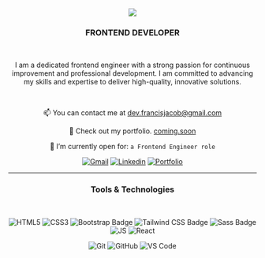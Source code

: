 <h1 align="center">
    <img src="https://readme-typing-svg.herokuapp.com/?font=Righteous&size=35&center=true&vCenter=true&width=500&height=70&duration=3500&lines=Hey!+👋;+I'm+Jacob+!;" />
</h1>

<h3 align="center"> FRONTEND DEVELOPER </h3>

<br/>

<div align="center">
  <p>
    I am a dedicated frontend engineer with a strong passion for continuous improvement and professional development. I am committed to advancing my skills and expertise to deliver high-quality, innovative solutions.
  </p>
  
  <br/>

  📫 You can contact me at [dev.francisjacob@gmail.com](mailto:dev.francisjacob@gmail.com) 
  
  📁 Check out my portfolio. [coming.soon](#) 
  
  🤝 I’m currently open for: `a Frontend Engineer role` 
  
</div>


<div align="center">
  <a href="mailto:dev.francisjacob@gmail.com"><img img src="https://img.shields.io/badge/Gmail-%23EA4335.svg?style=flat&logo=gmail&logoColor=white" alt="Gmail"/></a>
  <a href="https://www.linkedin.com/in/francis-jacob-7330092a7"><img src="https://img.shields.io/badge/LinkedIn-0A66C2?logo=linkedin&logoColor=fff" alt="Linkedin"/></a>
  <a href=""><img src="https://img.shields.io/badge/Portfolio-FF991C?logo=linkedin&logoColor=fff" alt="Portfolio"/></a>
</div>

<hr/>

<h3 align="center">Tools & Technologies</h3>

<br/>

<div align="center">
  
  ![HTML5](https://img.shields.io/badge/HTML5-E34F26?style=for-the-badge&logo=html5&logoColor=fff)
  ![CSS3](https://img.shields.io/badge/CSS3-1572B6?style=for-the-badge&logo=css3&logoColor=fff)
  ![Bootstrap Badge](https://img.shields.io/badge/Bootstrap-111184?logo=bootstrap&logoColor=fff&style=for-the-badge)
  ![Tailwind CSS Badge](https://img.shields.io/badge/Tailwind%20CSS-06B6D4?logo=tailwindcss&logoColor=fff&style=for-the-badge)
  ![Sass Badge](https://img.shields.io/badge/Sass-C69?logo=sass&logoColor=fff&style=for-the-badge)
  ![JS](https://img.shields.io/badge/JavaScript-323330?style=for-the-badge&logo=javascript&logoColor=F7DF1E)
  ![React](https://img.shields.io/badge/React-007ACC?style=for-the-badge&logo=react&logoColor=fff)

  ![Git](https://img.shields.io/badge/-Git-F05032?style=for-the-badge&logo=git&logoColor=white)
  ![GitHub](https://img.shields.io/badge/GitHub-100000?style=for-the-badge&logo=github&logoColor=white)
  ![VS Code](https://img.shields.io/badge/-VS%20Code-007ACC?style=for-the-badge&logo=visual%20studio%20code&logoColor=white)
  
</div>



